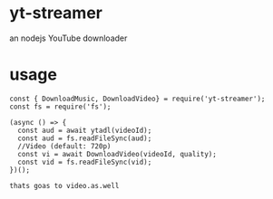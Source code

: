 # yt-streamer
an nodejs YouTube downloader


# usage
```
const { DownloadMusic, DownloadVideo} = require('yt-streamer');
const fs = require('fs');

(async () => {
  const aud = await ytadl(videoId);
  const aud = fs.readFileSync(aud);
  //Video (default: 720p)
  const vi = await DownloadVideo(videoId, quality);
  const vid = fs.readFileSync(vid);
})();

thats goas to video.as.well

```

